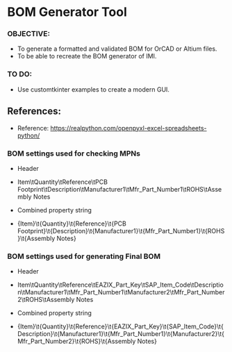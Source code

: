# BOM Generator Tool

### OBJECTIVE:
+ To generate a formatted and validated BOM for OrCAD or Altium files.
+ To be able to recreate the BOM generator of IMI.


### TO DO:
+ Use customtkinter examples to create a modern GUI.


## References:
+ Reference: https://realpython.com/openpyxl-excel-spreadsheets-python/

### BOM settings used for checking MPNs
+ Header
- Item\tQuantity\tReference\tPCB Footprint\tDescription\tManufacturer1\tMfr_Part_Number1\tROHS\tAssembly Notes

+ Combined property string
- {Item}\t{Quantity}\t{Reference}\t{PCB Footprint}\t{Description}\t{Manufacturer1}\t{Mfr_Part_Number1}\t{ROHS}\t{Assembly Notes}

### BOM settings used for generating Final BOM
+ Header
- Item\tQuantity\tReference\tEAZIX_Part_Key\tSAP_Item_Code\tDescription\tManufacturer1\tMfr_Part_Number1\tManufacturer2\tMfr_Part_Number2\tROHS\tAssembly Notes

+ Combined property string
- {Item}\t{Quantity}\t{Reference}\t{EAZIX_Part_Key}\t{SAP_Item_Code}\t{Description}\t{Manufacturer1}\t{Mfr_Part_Number1}\t{Manufacturer2}\t{Mfr_Part_Number2}\t{ROHS}\t{Assembly Notes}
